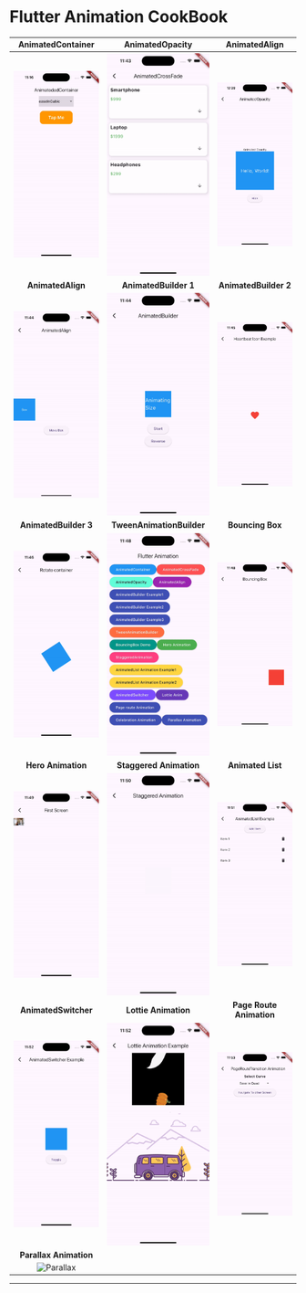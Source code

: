 # Flutter Animation CookBook

| **AnimatedContainer** | **AnimatedOpacity** | **AnimatedAlign** |
|:----------------------:|:--------------------:|:------------------:|
| ![AnimatedContainer](https://github.com/sanjaydraws/Flutter-animation-cookbook/blob/main/screenshots/animated_container.gif) | ![AnimatedOpacity](https://github.com/sanjaydraws/Flutter-animation-cookbook/blob/main/screenshots/animated_cross_fade.gif) | ![AnimatedAlign](https://github.com/sanjaydraws/Flutter-animation-cookbook/blob/main/screenshots/animated_opcity_anim.gif) |
| **AnimatedAlign**      | **AnimatedBuilder 1** | **AnimatedBuilder 2** |
| ![AnimatedAlign 2](https://github.com/sanjaydraws/Flutter-animation-cookbook/blob/main/screenshots/animated_align.gif) | ![AnimatedBuilder 1](https://github.com/sanjaydraws/Flutter-animation-cookbook/blob/main/screenshots/animated_builder1.gif) | ![AnimatedBuilder 2](https://github.com/sanjaydraws/Flutter-animation-cookbook/blob/main/screenshots/animated_builder2.gif) |
| **AnimatedBuilder 3** | **TweenAnimationBuilder** | **Bouncing Box** |
| ![AnimatedBuilder 3](https://github.com/sanjaydraws/Flutter-animation-cookbook/blob/main/screenshots/animated_builder3.gif) | ![TweenAnimation](https://github.com/sanjaydraws/Flutter-animation-cookbook/blob/main/screenshots/tween_animation.gif) | ![Bouncing Box](https://github.com/sanjaydraws/Flutter-animation-cookbook/blob/main/screenshots/bouncing_box.gif) |
| **Hero Animation**     | **Staggered Animation** | **Animated List** |
| ![Hero Animation](https://github.com/sanjaydraws/Flutter-animation-cookbook/blob/main/screenshots/hero_animationgif.gif) | ![Staggered Animation](https://github.com/sanjaydraws/Flutter-animation-cookbook/blob/main/screenshots/staggered_anim.gif) | ![Animated List](https://github.com/sanjaydraws/Flutter-animation-cookbook/blob/main/screenshots/animated_list_anim2.gif) |
| **AnimatedSwitcher**   | **Lottie Animation** | **Page Route Animation** |
| ![AnimatedSwitcher](https://github.com/sanjaydraws/Flutter-animation-cookbook/blob/main/screenshots/animated_switcher.gif) | ![Lottie Animation](https://github.com/sanjaydraws/Flutter-animation-cookbook/blob/main/screenshots/lottie_anim.gif) | ![Page Route](https://github.com/sanjaydraws/Flutter-animation-cookbook/blob/main/screenshots/page_route_anim.gif) |
| **Parallax Animation** |                       |                    |
| ![Parallax](https://github.com/sanjaydraws/Flutter-animation-cookbook/blob/main/screenshots/parallax_anim.gif) |                       |                    |

---
